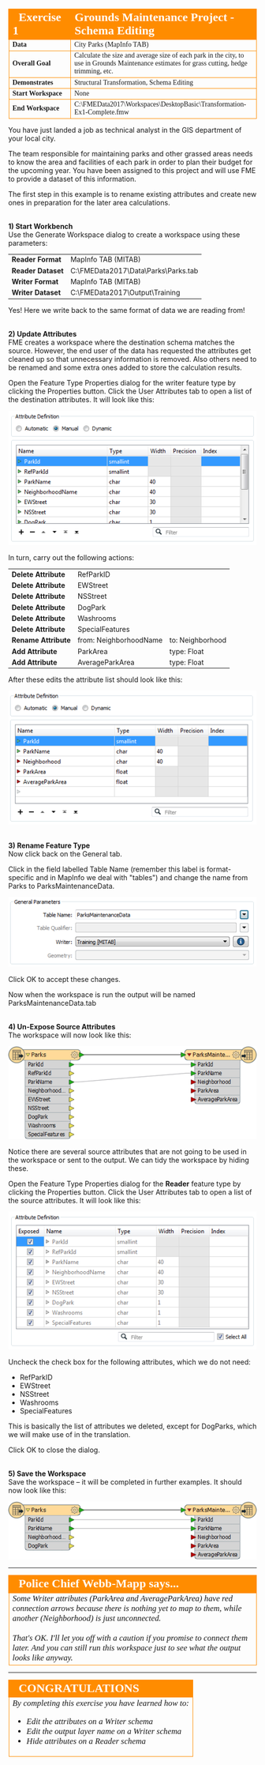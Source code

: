 <!--Exercise Section-->


<table style="border-spacing: 0px;border-collapse: collapse;font-family:serif">
<tr>
<td width=25% style="vertical-align:middle;background-color:darkorange;border: 2px solid darkorange">
<i class="fa fa-cogs fa-lg fa-pull-left fa-fw" style="color:white;padding-right: 12px;vertical-align:text-top"></i>
<span style="color:white;font-size:x-large;font-weight: bold">Exercise 1</span>
</td>
<td style="border: 2px solid darkorange;background-color:darkorange;color:white">
<span style="color:white;font-size:x-large;font-weight: bold">Grounds Maintenance Project - Schema Editing</span>
</td>
</tr>

<tr>
<td style="border: 1px solid darkorange; font-weight: bold">Data</td>
<td style="border: 1px solid darkorange">City Parks (MapInfo TAB)</td>
</tr>

<tr>
<td style="border: 1px solid darkorange; font-weight: bold">Overall Goal</td>
<td style="border: 1px solid darkorange">Calculate the size and average size of each park in the city, to use in Grounds Maintenance estimates for grass cutting, hedge trimming, etc.</td>
</tr>

<tr>
<td style="border: 1px solid darkorange; font-weight: bold">Demonstrates</td>
<td style="border: 1px solid darkorange">Structural Transformation, Schema Editing</td>
</tr>

<tr>
<td style="border: 1px solid darkorange; font-weight: bold">Start Workspace</td>
<td style="border: 1px solid darkorange">None</td>
</tr>

<tr>
<td style="border: 1px solid darkorange; font-weight: bold">End Workspace</td>
<td style="border: 1px solid darkorange">C:\FMEData2017\Workspaces\DesktopBasic\Transformation-Ex1-Complete.fmw</td>
</tr>

</table>


You have just landed a job as technical analyst in the GIS department of your local city.

The team responsible for maintaining parks and other grassed areas needs to know the area and facilities of each park in order to plan their budget for the upcoming year. You have been assigned to this project and will use FME to provide a dataset of this information.

The first step in this example is to rename existing attributes and create new ones in preparation for the later area calculations.


<br>**1) Start Workbench**
<br>Use the Generate Workspace dialog to create a workspace using these parameters:

<table style="border: 0px">

<tr>
<td style="font-weight: bold">Reader Format</td>
<td style="">MapInfo TAB (MITAB)</td>
</tr>

<tr>
<td style="font-weight: bold">Reader Dataset</td>
<td style="">C:\FMEData2017\Data\Parks\Parks.tab</td>
</tr>

<tr>
<td style="font-weight: bold">Writer Format</td>
<td style="">MapInfo TAB (MITAB)</td>
</tr>

<tr>
<td style="font-weight: bold">Writer Dataset</td>
<td style="">C:\FMEData2017\Output\Training</td>
</tr>

</table>

Yes! Here we write back to the same format of data we are reading from!


<br>**2) Update Attributes**
<br>FME creates a workspace where the destination schema matches the source. However, the end user of the data has requested the attributes get cleaned up so that unnecessary information is removed. Also others need to be renamed and some extra ones added to store the calculation results.

Open the Feature Type Properties dialog for the writer feature type by clicking the Properties button. Click the User Attributes tab to open a list of the destination attributes. It will look like this:

![](./Images/Img2.36.Ex1.WriterAttributeSchema.png)

In turn, carry out the following actions:

<table style="border: 0px">

<tr>
<td style="font-weight: bold">Delete Attribute</td>
<td style="">RefParkID</td>
</tr>

<tr>
<td style="font-weight: bold">Delete Attribute</td>
<td style="">EWStreet</td>
</tr>

<tr>
<td style="font-weight: bold">Delete Attribute</td>
<td style="">NSStreet</td>
</tr>

<tr>
<td style="font-weight: bold">Delete Attribute</td>
<td style="">DogPark</td>
</tr>

<tr>
<td style="font-weight: bold">Delete Attribute</td>
<td style="">Washrooms</td>
</tr>

<tr>
<td style="font-weight: bold">Delete Attribute</td>
<td style="">SpecialFeatures</td>
</tr>

<tr>
<td style="font-weight: bold">Rename Attribute</td>
<td style="">from: NeighborhoodName</td>
<td style="">to: Neighborhood</td>
</tr>

<tr>
<td style="font-weight: bold">Add Attribute</td>
<td style="">ParkArea</td>
<td style="">type: Float</td>
</tr>

<tr>
<td style="font-weight: bold">Add Attribute</td>
<td style="">AverageParkArea</td>
<td style="">type: Float</td>
</tr>

</table>


After these edits the attribute list should look like this:

![](./Images/Img2.37.Ex1.WriterAttributeSchemaEdited.png)


<br>**3) Rename Feature Type**
<br>Now click back on the General tab.

Click in the field labelled Table Name (remember this label is format-specific and in MapInfo we deal with "tables") and change the name from Parks to ParksMaintenanceData.

![](./Images/Img2.38.Ex1.WriterGeneralSchemaEdited.png)

Click OK to accept these changes.

Now when the workspace is run the output will be named ParksMaintenanceData.tab 


<br>**4) Un-Expose Source Attributes**
<br>The workspace will now look like this:

![](./Images/Img2.39.Ex1.EditedSchemaOnCanvas.png)

Notice there are several source attributes that are not going to be used in the workspace or sent to the output. We can tidy the workspace by hiding these.

Open the Feature Type Properties dialog for the **Reader** feature type by clicking the Properties button. Click the User Attributes tab to open a list of the source attributes. It will look like this:

![](./Images/Img2.40.Ex1.ReaderAttrSchema.png)

Uncheck the check box for the following attributes, which we do not need:

- RefParkID
- EWStreet
- NSStreet
- Washrooms
- SpecialFeatures

This is basically the list of attributes we deleted, except for DogParks, which we will make use of in the translation.

Click OK to close the dialog.


<br>**5) Save the Workspace**
<br>Save the workspace – it will be completed in further examples. It should now look like this:

![](./Images/Img2.41.Ex1.EditedSchemaOnCanvas.png)


---
<!--Person X Says Section-->

<table style="border-spacing: 0px">
<tr>
<td style="vertical-align:middle;background-color:darkorange;border: 2px solid darkorange">
<i class="fa fa-quote-left fa-lg fa-pull-left fa-fw" style="color:white;padding-right: 12px;vertical-align:text-top"></i>
<span style="color:white;font-size:x-large;font-weight: bold;font-family:serif">Police Chief Webb-Mapp says...</span>
</td>
</tr>

<tr>
<td style="border: 1px solid darkorange">
<span style="font-family:serif; font-style:italic; font-size:larger">
Some Writer attributes (ParkArea and AverageParkArea) have red connection arrows because there is nothing yet to map to them, while another (Neighborhood) is just unconnected. 
<br><br>That's OK. I'll let you off with a caution if you promise to connect them later. And you can still run this workspace just to see what the output looks like anyway.
</span>
</td>
</tr>
</table>

---

<!--Exercise Congratulations Section--> 

<table style="border-spacing: 0px">
<tr>
<td style="vertical-align:middle;background-color:darkorange;border: 2px solid darkorange">
<i class="fa fa-thumbs-o-up fa-lg fa-pull-left fa-fw" style="color:white;padding-right: 12px;vertical-align:text-top"></i>
<span style="color:white;font-size:x-large;font-weight: bold;font-family:serif">CONGRATULATIONS</span>
</td>
</tr>

<tr>
<td style="border: 1px solid darkorange">
<span style="font-family:serif; font-style:italic; font-size:larger">
By completing this exercise you have learned how to:
<br>
<ul><li>Edit the attributes on a Writer schema</li>
<li>Edit the output layer name on a Writer schema</li>
<li>Hide attributes on a Reader schema</li></ul>
</span>
</td>
</tr>
</table>



